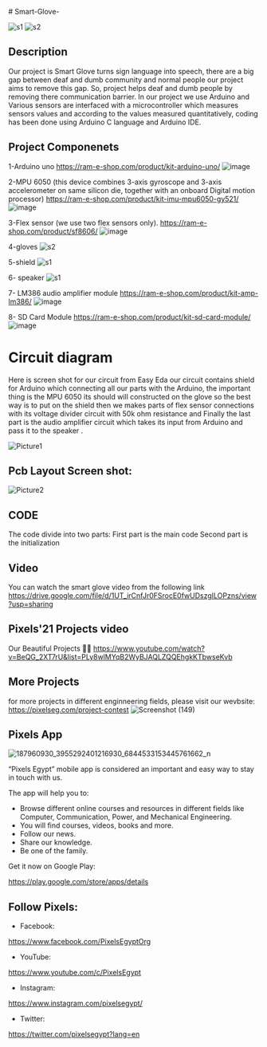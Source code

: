 
﻿# Smart-Glove-
 
![s1](https://user-images.githubusercontent.com/80456446/124141281-9465b400-da89-11eb-82e9-ee415f011d57.jpg)
![s2](https://user-images.githubusercontent.com/80456446/124142300-6765d100-da8a-11eb-80c1-2dcba514efcd.jpg)

## Description
Our project is Smart Glove turns sign language into speech, there are a big gap between deaf and dumb community and normal people our project aims to remove this gap. So, project helps deaf and dumb people by removing there communication barrier.
In our project we use Arduino and Various sensors are interfaced with a microcontroller which measures sensors values and according to the values measured quantitatively, coding has been done using Arduino C language and Arduino IDE.


## Project Componenets
1-Arduino uno https://ram-e-shop.com/product/kit-arduino-uno/
![image](https://user-images.githubusercontent.com/80456446/124141948-1bb32780-da8a-11eb-975a-c5e14de14c8a.png)

2-MPU 6050 (this device combines 3-axis gyroscope and 3-axis accelerometer on same silicon die, together with an onboard Digital motion processor)
https://ram-e-shop.com/product/kit-imu-mpu6050-gy521/
![image](https://user-images.githubusercontent.com/80456446/124142015-279ee980-da8a-11eb-811b-04089fe6bdb4.png)

3-Flex sensor (we use two flex sensors only).
https://ram-e-shop.com/product/sf8606/
![image](https://user-images.githubusercontent.com/80456446/124142228-574df180-da8a-11eb-9f0f-b0ccce4a9157.png)

4-gloves 
![s2](https://user-images.githubusercontent.com/80456446/124142431-7e0c2800-da8a-11eb-8567-2527c4167069.jpg)


5-shield
![s1](https://user-images.githubusercontent.com/80456446/124142382-764c8380-da8a-11eb-95bc-6de0d40464f9.jpg)


6- speaker
![s1](https://user-images.githubusercontent.com/80456446/124142448-82d0dc00-da8a-11eb-8f54-b8e841ee6dd8.jpg)


7- LM386 audio amplifier module
https://ram-e-shop.com/product/kit-amp-lm386/
![image](https://user-images.githubusercontent.com/80456446/124142489-8c5a4400-da8a-11eb-85a0-1b5fa08cbf74.png)

8- SD Card Module
https://ram-e-shop.com/product/kit-sd-card-module/
![image](https://user-images.githubusercontent.com/80456446/124142589-9ed47d80-da8a-11eb-82f9-5ff0a2014df8.png)


# Circuit diagram
Here is screen shot for our circuit from Easy Eda our circuit contains shield for Arduino which connecting all our parts with the Arduino, the important thing is the MPU 6050 its should will constructed on the glove so the best way is to put on the shield then we makes parts of flex sensor connections with its voltage divider circuit with 50k ohm resistance and Finally the last part is the audio amplifier circuit which takes its input from Arduino and pass it to the speaker .

![Picture1](https://user-images.githubusercontent.com/80456446/124142872-e955fa00-da8a-11eb-8636-3aa167718b6f.jpg)


## Pcb Layout Screen shot: 
![Picture2](https://user-images.githubusercontent.com/80456446/124142886-ec50ea80-da8a-11eb-953f-f59a8b0f0d46.jpg)

## CODE

The code divide into two parts:
First part is the main code
Second part is the initialization

## Video
You can watch the smart glove video from the following link
https://drive.google.com/file/d/1UT_irCnfJr0FSrocE0fwUDszgILOPzns/view?usp=sharing

## Pixels'21 Projects video
Our Beautiful Projects 🖤✨
https://www.youtube.com/watch?v=BeQG_2XT7rU&list=PLy8wlMYqB2WyBJAQLZQQEhgkKTbwseKvb

## More Projects
for more projects in different enginneering fields, please visit our wevbsite:
https://pixelseg.com/project-contest
![Screenshot (149)](https://user-images.githubusercontent.com/80456446/124113398-b18b8a00-da6b-11eb-8faf-70db2402673c.png)


## Pixels App 
![187960930_3955292401216930_6844533153445761662_n](https://user-images.githubusercontent.com/80456446/124113684-00392400-da6c-11eb-8779-cea0193eefb6.jpg)

“Pixels Egypt” mobile app is considered an important and easy way to stay in touch with us.

The app will help you to:

- Browse different online courses and resources in different fields like Computer, Communication, Power, and Mechanical Engineering.
- You will find courses, videos, books and more.
- Follow our news.
- Share our knowledge.
- Be one of the family.

Get it now on Google Play:

https://play.google.com/store/apps/details


## Follow Pixels:

- Facebook:

https://www.facebook.com/PixelsEgyptOrg

- YouTube:

https://www.youtube.com/c/PixelsEgypt

- Instagram:

https://www.instagram.com/pixelsegypt/

- Twitter:

https://twitter.com/pixelsegypt?lang=en


